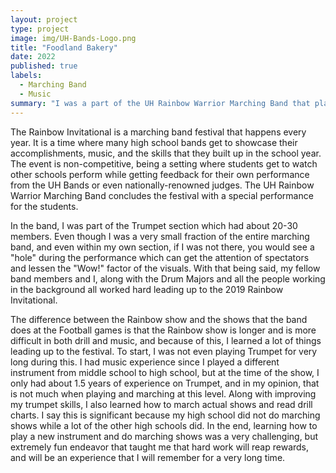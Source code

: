 ```yaml
---
layout: project
type: project
image: img/UH-Bands-Logo.png
title: "Foodland Bakery"
date: 2022
published: true
labels:
  - Marching Band
  - Music
summary: "I was a part of the UH Rainbow Warrior Marching Band that played at the 2019 Rainbow Invitational."
---
```


The Rainbow Invitational is a marching band festival that happens every year. It is a time where many high school bands get to showcase their accomplishments, music, and the skills that they built up in the school year. The event is non-competitive, being a setting where students get to watch other schools perform while getting feedback for their own performance from the UH Bands or even nationally-renowned judges. The UH Rainbow Warrior Marching Band concludes the festival with a special performance for the students.

In the band, I was part of the Trumpet section which had about 20-30 members. Even though I was a very small fraction of the entire marching band, and even within my own section, if I was not there, you would see a "hole" during the performance which can get the attention of spectators and lessen the "Wow!" factor of the visuals. With that being said, my fellow band members and I, along with the Drum Majors and all the people working in the background all worked hard leading up to the 2019 Rainbow Invitational.

The difference between the Rainbow show and the shows that the band does at the Football games is that the Rainbow show is longer and is more difficult in both drill and music, and because of this, I learned a lot of things leading up to the festival. To start, I was not even playing Trumpet for very long during this. I had music experience since I played a different instrument from middle school to high school, but at the time of the show, I only had about 1.5 years of experience on Trumpet, and in my opinion, that is not much when playing and marching at this level. Along with improving my trumpet skills, I also learned how to march actual shows and read drill charts. I say this is significant because my high school did not do marching shows while a lot of the other high schools did. In the end, learning how to play a new instrument and do marching shows was a very challenging, but extremely fun endeavor that taught me that hard work will reap rewards, and will be an experience that I will remember for a very long time.
